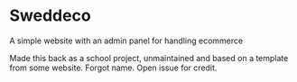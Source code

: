 # Sweddeco
A simple website with an admin panel for handling ecommerce


Made this back as a school project, unmaintained and based on a template from some website. Forgot name. Open issue for credit.
